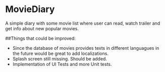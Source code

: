 # MovieDiary
A simple diary with some movie list where user can read, watch trailer and get info about new popular movies.

##Things that could be improved:
- Since the database of movies provides texts in different languagues in the future would be great to add localizations.
- Splash screen still missing. Should be added.
- Implementation of UI Tests and more Unit tests.

